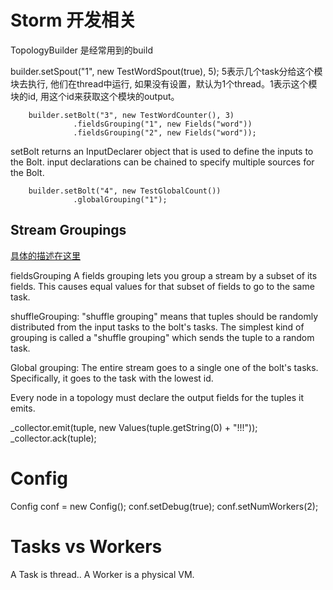 # Storm 开发相关

TopologyBuilder 是经常用到的build

builder.setSpout("1", new TestWordSpout(true), 5);  5表示几个task分给这个模块去执行, 他们在thread中运行, 如果没有设置，默认为1个thread。1表示这个模块的id, 用这个id来获取这个模块的output。

        builder.setBolt("3", new TestWordCounter(), 3)
                  .fieldsGrouping("1", new Fields("word"))
                  .fieldsGrouping("2", new Fields("word"));

setBolt returns an InputDeclarer object that is used to define the inputs to the Bolt.  input declarations can be chained to specify multiple sources for the Bolt.

        builder.setBolt("4", new TestGlobalCount()) 
                  .globalGrouping("1");



## Stream Groupings

[具体的描述在这里](https://github.com/nathanmarz/storm/wiki/Concepts)

fieldsGrouping 
A fields grouping lets you group a stream by a subset of its fields. This causes equal values for that subset of fields to go to the same task.


shuffleGrouping: "shuffle grouping" means that tuples should be randomly distributed from the input tasks to the bolt's tasks.
The simplest kind of grouping is called a "shuffle grouping" which sends the tuple to a random task. 


Global grouping: The entire stream goes to a single one of the bolt's tasks. Specifically, it goes to the task with the lowest id.


Every node in a topology must declare the output fields for the tuples it emits.


_collector.emit(tuple, new Values(tuple.getString(0) + "!!!"));
_collector.ack(tuple);


# Config

Config conf = new Config();
conf.setDebug(true);
conf.setNumWorkers(2);


# Tasks vs Workers 

A Task is thread.. A Worker is a physical VM. 



